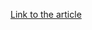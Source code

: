 [Link to the article](https://www.bleepingcomputer.com/news/security/romanias-election-systems-targeted-in-over-85-000-cyberattacks/)
